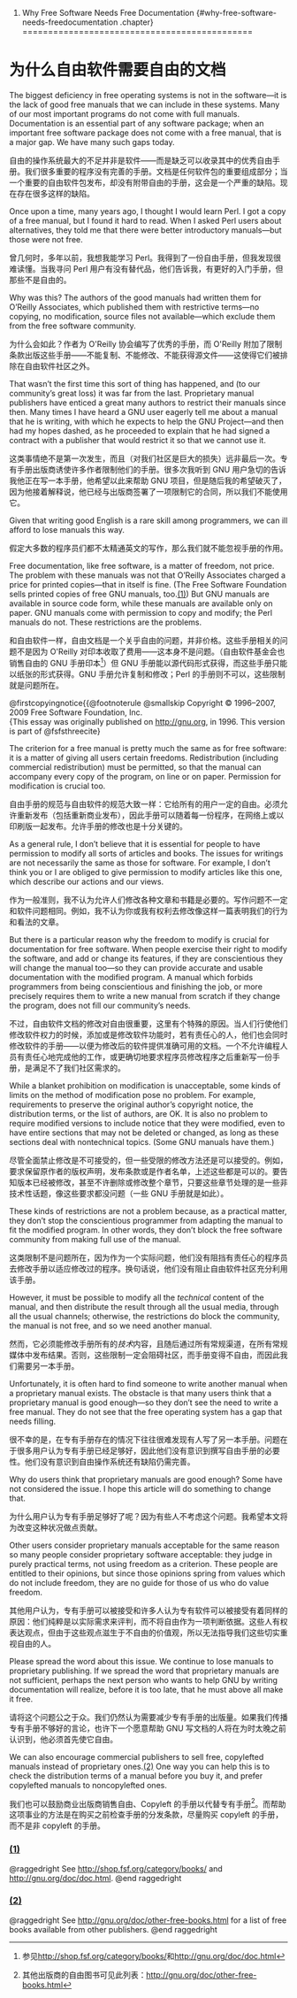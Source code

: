 1. Why Free Software Needs Free Documentation {#why-free-software-needs-freedocumentation .chapter}
=============================================

为什么自由软件需要自由的文档
==========

The biggest deficiency in free operating systems is not in the
software—it is the lack of good free manuals that we can include in
these systems. Many of our most important programs do not come with full
manuals. Documentation is an essential part of any software package;
when an important free software package does not come with a free
manual, that is a major gap. We have many such gaps today.

自由的操作系统最大的不足并非是软件——而是缺乏可以收录其中的优秀自由手册。我们很多重要的程序没有完善的手册。文档是任何软件包的重要组成部分；当一个重要的自由软件包发布，却没有附带自由的手册，这会是一个严重的缺陷。现在存在很多这样的缺陷。 

Once upon a time, many years ago, I thought I would learn Perl. I got a
copy of a free manual, but I found it hard to read. When I asked Perl
users about alternatives, they told me that there were better
introductory manuals—but those were not free.

曾几何时，多年以前，我想我能学习 Perl。我得到了一份自由手册，但我发现很难读懂。当我寻问 Perl 用户有没有替代品，他们告诉我，有更好的入门手册，但那些不是自由的。 

Why was this? The authors of the good manuals had written them for
O’Reilly Associates, which published them with restrictive terms—no
copying, no modification, source files not available—which exclude them
from the free software community.

为什么会如此？作者为 O'Reilly 协会编写了优秀的手册，而 O'Reilly 附加了限制条款出版这些手册——不能复制、不能修改、不能获得源文件——这使得它们被排除在自由软件社区之外。

That wasn’t the first time this sort of thing has happened, and (to our
community’s great loss) it was far from the last. Proprietary manual
publishers have enticed a great many authors to restrict their manuals
since then. Many times I have heard a GNU user eagerly tell me about a
manual that he is writing, with which he expects to help the GNU
Project—and then had my hopes dashed, as he proceeded to explain that he
had signed a contract with a publisher that would restrict it so that we
cannot use it.

这类事情绝不是第一次发生，而且（对我们社区是巨大的损失）远非最后一次。专有手册出版商诱使许多作者限制他们的手册。很多次我听到 GNU 用户急切的告诉我他正在写一本手册，他希望以此来帮助 GNU 项目，但是随后我的希望破灭了，因为他接着解释说，他已经与出版商签署了一项限制它的合同，所以我们不能使用它。

Given that writing good English is a rare skill among programmers, we
can ill afford to lose manuals this way.

假定大多数的程序员们都不太精通英文的写作，那么我们就不能忽视手册的作用。

Free documentation, like free software, is a matter of freedom, not
price. The problem with these manuals was not that O’Reilly Associates
charged a price for printed copies—that in itself is fine. (The Free
Software Foundation sells printed copies of free GNU manuals,
too.[(1)](#FOOT1)) But GNU manuals are available in source code form,
while these manuals are available only on paper. GNU manuals come with
permission to copy and modify; the Perl manuals do not. These
restrictions are the problems.

和自由软件一样，自由文档是一个关乎自由的问题，并非价格。这些手册相关的问题不是因为 O'Reilly 对印本收取了费用——这本身不是问题。（自由软件基金会也销售自由的 GNU 手册印本[^1]）但 GNU 手册能以源代码形式获得，而这些手册只能以纸张的形式获得。GNU 手册允许复制和修改；Perl 的手册则不可以，这些限制就是问题所在。

@firstcopyingnotice{{@footnoterule @smallskip Copyright © 1996–2007,
2009 Free Software Foundation, Inc.\
 {This essay was originally published on <http://gnu.org>, in 1996. This
version is part of @fsfsthreecite}

The criterion for a free manual is pretty much the same as for free
software: it is a matter of giving all users certain freedoms.
Redistribution (including commercial redistribution) must be permitted,
so that the manual can accompany every copy of the program, on line or
on paper. Permission for modification is crucial too.

自由手册的规范与自由软件的规范大致一样：它给所有的用户一定的自由。必须允许重新发布（包括重新商业发布），因此手册可以随着每一份程序，在网络上或以印刷版一起发布。允许手册的修改也是十分关键的。

As a general rule, I don’t believe that it is essential for people to
have permission to modify all sorts of articles and books. The issues
for writings are not necessarily the same as those for software. For
example, I don’t think you or I are obliged to give permission to modify
articles like this one, which describe our actions and our views.

作为一般准则，我不认为允许人们修改各种文章和书籍是必要的。写作问题不一定和软件问题相同。例如，我不认为你或我有权利去修改像这样一篇表明我们的行为和看法的文章。

But there is a particular reason why the freedom to modify is crucial
for documentation for free software. When people exercise their right to
modify the software, and add or change its features, if they are
conscientious they will change the manual too—so they can provide
accurate and usable documentation with the modified program. A manual
which forbids programmers from being conscientious and finishing the
job, or more precisely requires them to write a new manual from scratch
if they change the program, does not fill our community’s needs.

不过，自由软件文档的修改对自由很重要，这里有个特殊的原因。当人们行使他们修改软件权力的时候，添加或是修改软件功能时，若有责任心的人，他们也会同时修改软件的手册——以便为修改后的软件提供准确可用的文档。一个不允许编程人员有责任心地完成他的工作，或更确切地要求程序员修改程序之后重新写一份手册，是满足不了我们社区需求的。

While a blanket prohibition on modification is unacceptable, some kinds
of limits on the method of modification pose no problem. For example,
requirements to preserve the original author’s copyright notice, the
distribution terms, or the list of authors, are OK. It is also no
problem to require modified versions to include notice that they were
modified, even to have entire sections that may not be deleted or
changed, as long as these sections deal with nontechnical topics. (Some
GNU manuals have them.)

尽管全面禁止修改是不可接受的，但一些受限的修改方法还是可以接受的。例如，要求保留原作者的版权声明，发布条款或是作者名单，上述这些都是可以的。要告知版本已经被修改，甚至不许删除或修改整个章节，只要这些章节处理的是一些非技术性话题，像这些要求都没问题（一些 GNU 手册就是如此）。

These kinds of restrictions are not a problem because, as a practical
matter, they don’t stop the conscientious programmer from adapting the
manual to fit the modified program. In other words, they don’t block the
free software community from making full use of the manual.

这类限制不是问题所在，因为作为一个实际问题，他们没有阻挡有责任心的程序员去修改手册以适应修改过的程序。换句话说，他们没有阻止自由软件社区充分利用该手册。

However, it must be possible to modify all the *technical* content of
the manual, and then distribute the result through all the usual media,
through all the usual channels; otherwise, the restrictions do block the
community, the manual is not free, and so we need another manual.

然而，它必须能修改手册所有的*技术*内容，且随后通过所有常规渠道，在所有常规媒体中发布结果。否则，这些限制一定会阻碍社区，而手册变得不自由，而因此我们需要另一本手册。

Unfortunately, it is often hard to find someone to write another manual
when a proprietary manual exists. The obstacle is that many users think
that a proprietary manual is good enough—so they don’t see the need to
write a free manual. They do not see that the free operating system has
a gap that needs filling.

很不幸的是，在专有手册存在的情况下往往很难发现有人写了另一本手册。问题在于很多用户认为专有手册已经足够好，因此他们没有意识到撰写自由手册的必要性。他们没有意识到自由操作系统还有缺陷仍需完善。

Why do users think that proprietary manuals are good enough? Some have
not considered the issue. I hope this article will do something to
change that.

为什么用户认为专有手册足够好了呢？因为有些人不考虑这个问题。我希望本文将为改变这种状况做点贡献。

Other users consider proprietary manuals acceptable for the same reason
so many people consider proprietary software acceptable: they judge in
purely practical terms, not using freedom as a criterion. These people
are entitled to their opinions, but since those opinions spring from
values which do not include freedom, they are no guide for those of us
who do value freedom.

其他用户认为，专有手册可以被接受和许多人认为专有软件可以被接受有着同样的原因：他们纯粹是以实际需求来评判，而不将自由作为一项判断依据。这些人有权表达观点，但由于这些观点滋生于不自由的价值观，所以无法指导我们这些切实重视自由的人。

Please spread the word about this issue. We continue to lose manuals to
proprietary publishing. If we spread the word that proprietary manuals
are not sufficient, perhaps the next person who wants to help GNU by
writing documentation will realize, before it is too late, that he must
above all make it free.

请将这个问题公之于众。我们仍然认为需要减少专有手册的出版量。如果我们传播专有手册不够好的言论，也许下一个愿意帮助 GNU 写文档的人将在为时太晚之前认识到，他必须首先使它自由。

We can also encourage commercial publishers to sell free, copylefted
manuals instead of proprietary ones.[(2)](#FOOT2) One way you can help
this is to check the distribution terms of a manual before you buy it,
and prefer copylefted manuals to noncopylefted ones.

我们也可以鼓励商业出版商销售自由、Copyleft 的手册以代替专有手册[^2]。而帮助这项事业的方法是在购买之前检查手册的分发条款，尽量购买 copyleft 的手册，而不是非 copyleft 的手册。

### [(1)](#DOCF1)

@raggedright See <http://shop.fsf.org/category/books/> and\
<http://gnu.org/doc/doc.html>. @end raggedright

[^1]: 参见<http://shop.fsf.org/category/books/>和<http://gnu.org/doc/doc.html>

### [(2)](#DOCF2)

@raggedright See <http://gnu.org/doc/other-free-books.html> for a list
of free books available from other publishers. @end raggedright

[^2]: 其他出版商的自由图书可见此列表：<http://gnu.org/doc/other-free-books.html>

